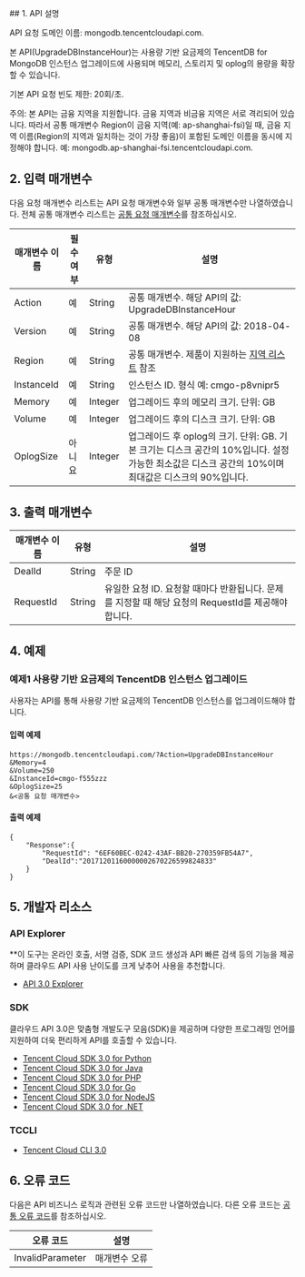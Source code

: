 ﻿﻿﻿## 1. API 설명API 요청 도메인 이름: mongodb.tencentcloudapi.com.본 API(UpgradeDBInstanceHour)는 사용량 기반 요금제의 TencentDB for MongoDB 인스턴스 업그레이드에 사용되며 메모리, 스토리지 및 oplog의 용량을 확장할 수 있습니다.기본 API 요청 빈도 제한: 20회/초.주의: 본 API는 금융 지역을 지원합니다. 금융 지역과 비금융 지역은 서로 격리되어 있습니다. 따라서 공통 매개변수 Region이 금융 지역(예: ap-shanghai-fsi)일 때, 금융 지역 이름(Region의 지역과 일치하는 것이 가장 좋음)이 포함된 도메인 이름을 동시에 지정해야 합니다. 예: mongodb.ap-shanghai-fsi.tencentcloudapi.com.## 2. 입력 매개변수다음 요청 매개변수 리스트는 API 요청 매개변수와 일부 공통 매개변수만 나열하였습니다. 전체 공통 매개변수 리스트는 [공통 요청 매개변수](/document/api/240/31800)를 참조하십시오.| 매개변수 이름 | 필수 여부 | 유형 | 설명 ||---------|---------|---------|---------|| Action | 예 | String | 공통 매개변수. 해당 API의 값: UpgradeDBInstanceHour || Version | 예 | String | 공통 매개변수. 해당 API의 값: 2018-04-08 || Region | 예 | String | 공통 매개변수. 제품이 지원하는 [지역 리스트](/document/api/240/31800#.E5.9C.B0.E5.9F.9F.E5.88.97.E8.A1.A8) 참조 || InstanceId | 예 | String | 인스턴스 ID. 형식 예: cmgo-p8vnipr5 || Memory | 예 | Integer | 업그레이드 후의 메모리 크기. 단위: GB || Volume | 예 | Integer | 업그레이드 후의 디스크 크기. 단위: GB || OplogSize | 아니요 | Integer | 업그레이드 후 oplog의 크기. 단위: GB. 기본 크기는 디스크 공간의 10%입니다. 설정 가능한 최소값은 디스크 공간의 10%이며 최대값은 디스크의 90%입니다. |## 3. 출력 매개변수| 매개변수 이름 | 유형 | 설명 ||---------|---------|---------|| DealId | String | 주문 ID || RequestId | String | 유일한 요청 ID. 요청할 때마다 반환됩니다. 문제를 지정할 때 해당 요청의 RequestId를 제공해야 합니다. |## 4. 예제### 예제1 사용량 기반 요금제의 TencentDB 인스턴스 업그레이드사용자는 API를 통해 사용량 기반 요금제의 TencentDB 인스턴스를 업그레이드해야 합니다.#### 입력 예제```https://mongodb.tencentcloudapi.com/?Action=UpgradeDBInstanceHour&Memory=4&Volume=250&InstanceId=cmgo-f555zzz&OplogSize=25&<공통 요청 매개변수>```#### 출력 예제```{    "Response":{        "RequestId": "6EF60BEC-0242-43AF-BB20-270359FB54A7",        "DealId":"20171201160000002670226599824833"    }}```## 5. 개발자 리소스### API Explorer**이 도구는 온라인 호출, 서명 검증, SDK 코드 생성과 API 빠른 검색 등의 기능을 제공하며 클라우드 API 사용 난이도를 크게 낮추어 사용을 추천합니다.* [API 3.0 Explorer](https://console.cloud.tencent.com/api/explorer?Product=mongodb&Version=2018-04-08&Action=UpgradeDBInstanceHour)### SDK클라우드 API 3.0은 맞춤형 개발도구 모음(SDK)을 제공하며 다양한 프로그래밍 언어를 지원하여 더욱 편리하게 API를 호출할 수 있습니다.* [Tencent Cloud SDK 3.0 for Python](https://github.com/TencentCloud/tencentcloud-sdk-python)* [Tencent Cloud SDK 3.0 for Java](https://github.com/TencentCloud/tencentcloud-sdk-java)* [Tencent Cloud SDK 3.0 for PHP](https://github.com/TencentCloud/tencentcloud-sdk-php)* [Tencent Cloud SDK 3.0 for Go](https://github.com/TencentCloud/tencentcloud-sdk-go)* [Tencent Cloud SDK 3.0 for NodeJS](https://github.com/TencentCloud/tencentcloud-sdk-nodejs)* [Tencent Cloud SDK 3.0 for .NET](https://github.com/TencentCloud/tencentcloud-sdk-dotnet)### TCCLI* [Tencent Cloud CLI 3.0](https://cloud.tencent.com/document/product/440/6176)## 6. 오류 코드다음은 API 비즈니스 로직과 관련된 오류 코드만 나열하였습니다. 다른 오류 코드는 [공통 오류 코드](/document/api/240/31803#.E5.85.AC.E5.85.B1.E9.94.99.E8.AF.AF.E7.A0.81)를 참조하십시오.| 오류 코드 | 설명 ||---------|---------|| InvalidParameter | 매개변수 오류 |